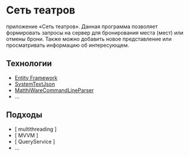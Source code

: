 # Сеть театров
приложение «Сеть театров». Данная программа позволяет формировать запросы на сервер для бронирования места (мест) или отмены брони. Также можно добавить новое представление или просматривать информацию об интересующем.


## Технологии
- [ Entity Framework ](https://learn.microsoft.com/ru-ru/ef/)
- [ SystemTextJson ](https://www.typescriptlang.org/](https://www.nuget.org/packages/System.Text.Json))
- [ MatthiWareCommandLineParser ](https://www.nuget.org/packages/MatthiWare.CommandLineParser)
- ...

## Подходы
- [ multithreading ]
- [ MVVM ]
- [ QueryService ]
- ...
